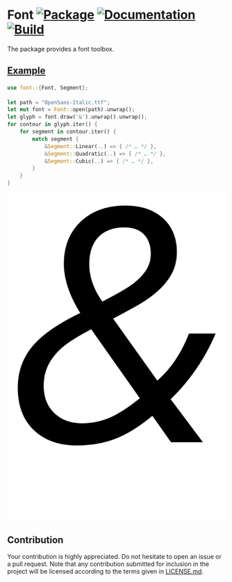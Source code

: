 # Font [![Package][package-img]][package-url] [![Documentation][documentation-img]][documentation-url] [![Build][build-img]][build-url]

The package provides a font toolbox.

## [Example]

```rust
use font::{Font, Segment};

let path = "OpenSans-Italic.ttf";
let mut font = Font::open(path).unwrap();
let glyph = font.draw('&').unwrap().unwrap();
for contour in glyph.iter() {
    for segment in contour.iter() {
        match segment {
            &Segment::Linear(..) => { /* … */ },
            &Segment::Quadratic(..) => { /* … */ },
            &Segment::Cubic(..) => { /* … */ },
        }
    }
}
```

<div align="center">
  <a href="https://github.com/bodoni/font/blob/main/src/bin/draw.rs">
    <img src="https://raw.githubusercontent.com/bodoni/font/main/assets/draw/OpenSans-Italic.svg">
  </a>
</div>

## Contribution

Your contribution is highly appreciated. Do not hesitate to open an issue or a
pull request. Note that any contribution submitted for inclusion in the project
will be licensed according to the terms given in [LICENSE.md](LICENSE.md).

[build-img]: https://github.com/bodoni/font/workflows/build/badge.svg
[build-url]: https://github.com/bodoni/font/actions/workflows/build.yml
[documentation-img]: https://docs.rs/font/badge.svg
[documentation-url]: https://docs.rs/font
[package-img]: https://img.shields.io/crates/v/font.svg
[package-url]: https://crates.io/crates/font

[example]: src/bin/draw.rs
